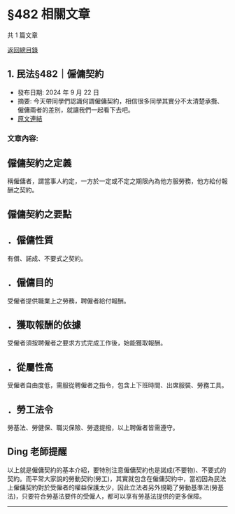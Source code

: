 # §482 相關文章

共 1 篇文章

[返回總目錄](00_總目錄.md)

## 1. 民法§482｜僱傭契約

- 發布日期: 2024 年 9 月 22 日
- 摘要: 今天帶同學們認識何謂僱傭契約，相信很多同學其實分不太清楚承攬、僱傭兩者的差別，就讓我們一起看下去吧。
- [原文連結](https://www.jasper-realestate.com/%e6%b0%91%e6%b3%95482%e5%83%b1%e5%82%ad_%e5%a5%91%e7%b4%84/)

### 文章內容:

## 僱傭契約之定義

稱僱傭者，謂當事人約定，一方於一定或不定之期限內為他方服勞務，他方給付報酬之契約。

## 僱傭契約之要點

## ．僱傭性質

有償、諾成、不要式之契約。

## ．僱傭目的

受僱者提供職業上之勞務，聘僱者給付報酬。

## ．獲取報酬的依據

受僱者須按聘僱者之要求方式完成工作後，始能獲取報酬。

## ．從屬性高

受僱者自由度低，需服從聘僱者之指令，包含上下班時間、出席服裝、勞務工具。

## ．勞工法令

勞基法、勞健保、職災保險、勞退提撥，以上聘僱者皆需遵守。

## Ding 老師提醒

以上就是僱傭契約的基本介紹，要特別注意僱傭契約也是諾成(不要物)、不要式的契約。而平常大家說的勞動契約(勞工)，其實就包含在僱傭契約中，當初因為民法上僱傭契約對於受僱者的權益保護太少，因此立法者另外規範了勞動基準法(勞基法)，只要符合勞基法要件的受僱人，都可以享有勞基法提供的更多保障。

---

